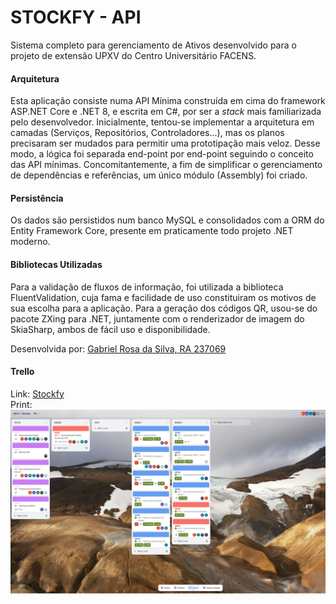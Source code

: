 # STOCKFY - API

Sistema completo para gerenciamento de Ativos desenvolvido para o projeto de extensão UPXV do Centro Universitário FACENS.

#### Arquitetura
Esta aplicação consiste numa API Mínima construída em cima do framework ASP.NET Core e .NET 8, e escrita em C#, por ser a _stack_ mais familiarizada pelo desenvolvedor.
Inicialmente, tentou-se implementar a arquitetura em camadas (Serviços, Repositórios, Controladores...), mas os planos precisaram ser mudados para permitir uma prototipação mais veloz.
Desse modo, a lógica foi separada end-point por end-point seguindo o conceito das API mínimas.
Concomitantemente, a fim de simplificar o gerenciamento de dependências e referências, um único módulo (Assembly) foi criado.

#### Persistência
Os dados são persistidos num banco MySQL e consolidados com a ORM do Entity Framework Core, presente em praticamente todo projeto .NET moderno.

#### Bibliotecas Utilizadas
Para a validação de fluxos de informação, foi utilizada a biblioteca FluentValidation, cuja fama e facilidade de uso constituiram os motivos de sua escolha para a aplicação.
Para a geração dos códigos QR, usou-se do pacote ZXing para .NET, juntamente com o renderizador de imagem do SkiaSharp, ambos de fácil uso e disponibilidade.

Desenvolvida por: [Gabriel Rosa da Silva, RA 237069](https://github.com/GabrielRosa835)

#### Trello
Link: [Stockfy](https://trello.com/b/MviKx4u8/upx-v-stockfy)  
Print: ![Print do Trello do Projeto](Trello.png)
